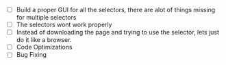 - [ ] Build a proper GUI for all the selectors, there are alot of things missing for multiple selectors
- [ ] The selectors wont work properly
- [ ] Instead of downloading the page and trying to use the selector, lets just do it like a browser.
- [ ] Code Optimizations
- [ ] Bug Fixing
